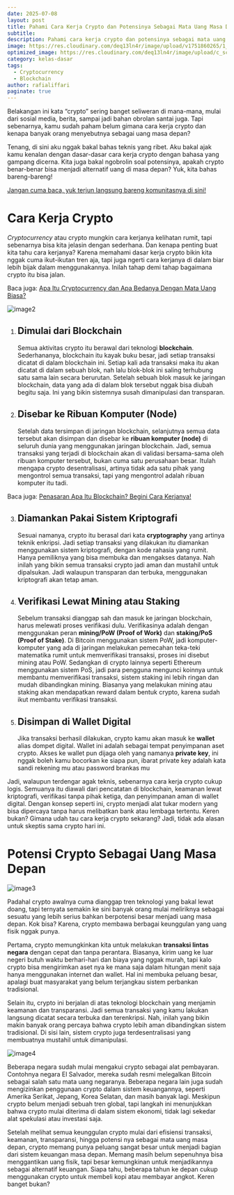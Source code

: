 ```yaml
---
date: 2025-07-08
layout: post
title: Pahami Cara Kerja Crypto dan Potensinya Sebagai Mata Uang Masa Depan
subtitle: 
description: Pahami cara kerja crypto dan potensinya sebagai mata uang masa depan yang revolusioner di era digital. Temukan jawabannya di sini!
image: https://res.cloudinary.com/deq13ln4r/image/upload/v1751860265/1_ygd9qe.png
optimized_image: https://res.cloudinary.com/deq13ln4r/image/upload/c_scale,w_380/v1751860265/1_ygd9qe.png
category: kelas-dasar
tags:
  - Cryptocurrency
  - Blockchain
author: rafialiffari
paginate: true
---
```

Belakangan ini kata “crypto” sering banget seliweran di mana-mana, mulai dari sosial media, berita, sampai jadi bahan obrolan santai juga. Tapi sebenarnya, kamu sudah paham belum gimana cara kerja crypto dan kenapa banyak orang menyebutnya sebagai uang masa depan?

Tenang, di sini aku nggak bakal bahas teknis yang ribet. Aku bakal ajak kamu kenalan dengan dasar-dasar cara kerja crypto dengan bahasa yang gampang dicerna. Kita juga bakal ngobrolin soal potensinya, apakah crypto benar-benar bisa menjadi alternatif uang di masa depan? Yuk, kita bahas bareng-bareng\!

[Jangan cuma baca, yuk terjun langsung bareng komunitasnya di sini\!](https://t.me/Blockhore)

# Cara Kerja Crypto

*Cryptocurrency* atau crypto mungkin cara kerjanya kelihatan rumit, tapi sebenarnya bisa kita jelasin dengan sederhana. Dan kenapa penting buat kita tahu cara kerjanya? Karena memahami dasar kerja crypto bikin kita nggak cuma ikut-ikutan tren aja, tapi juga ngerti cara kerjanya di dalam biar lebih bijak dalam menggunakannya. Inilah tahap demi tahap bagaimana crypto itu bisa jalan.

Baca juga: [Apa Itu Cryptocurrency dan Apa Bedanya Dengan Mata Uang Biasa?](https://blockhore.netlify.app/apa-itu-cryptocurrency-dan-apa-bedanya-dengan-mata-uang-biasa/)

![image2](https://res.cloudinary.com/deq13ln4r/image/upload/v1751860264/2_prdfzd.png)

1. ## **Dimulai dari Blockchain**

   Semua aktivitas crypto itu berawal dari teknologi **blockchain**. Sederhananya, blockchain itu kayak buku besar, jadi setiap transaksi dicatat di dalam blockchain ini. Setiap kali ada transaksi maka itu akan dicatat di dalam sebuah blok, nah lalu blok-blok ini saling terhubung satu sama lain secara berurutan. Setelah sebuah blok masuk ke jaringan blockchain, data yang ada di dalam blok tersebut nggak bisa diubah begitu saja. Ini yang bikin sistemnya susah dimanipulasi dan transparan.  
   

2. ## **Disebar ke Ribuan Komputer (Node)**

   Setelah data tersimpan di jaringan blockchain, selanjutnya semua data tersebut akan disimpan dan disebar ke **ribuan komputer (node)** di seluruh dunia yang menggunakan jaringan blockchain. Jadi, semua transaksi yang terjadi di blockchain akan di validasi bersama-sama oleh ribuan komputer tersebut, bukan cuma satu perusahaan besar. Itulah mengapa crypto desentralisasi, artinya tidak ada satu pihak yang mengontrol semua transaksi, tapi yang mengontrol adalah ribuan komputer itu tadi.  
   

Baca juga: [Penasaran Apa Itu Blockchain? Begini Cara Kerjanya\!](https://blockhore.netlify.app/apa-itu-cryptocurrency-dan-apa-bedanya-dengan-mata-uang-biasa/)

3. ## **Diamankan Pakai Sistem Kriptografi**

   Sesuai namanya, crypto itu berasal dari kata **cryptography** yang artinya teknik enkripsi. Jadi setiap transaksi yang dilakukan itu diamankan menggunakan sistem kriptografi, dengan kode rahasia yang rumit.  Hanya pemiliknya yang bisa membuka dan mengakses datanya. Nah inilah yang bikin semua transaksi crypto jadi aman dan mustahil untuk dipalsukan. Jadi walaupun transparan dan terbuka, menggunakan kriptografi akan tetap aman.  
   

4. ## **Verifikasi Lewat Mining atau Staking**

   Sebelum transaksi dianggap sah dan masuk ke jaringan blockchain, harus melewati proses verifikasi dulu. Verifikasinya adalah dengan menggunakan peran **mining/PoW (Proof of Work)** dan **staking/PoS (Proof of Stake)**. Di Bitcoin menggunakan sistem PoW, jadi komputer-komputer yang ada di jaringan melakukan pemecahan teka-teki matematika rumit untuk memverifikasi transaksi, proses ini disebut mining atau PoW. Sedangkan di crypto lainnya seperti Ethereum menggunakan sistem PoS, jadi para pengguna mengunci koinnya untuk membantu memverifikasi transaksi, sistem staking ini lebih ringan dan mudah dibandingkan mining. Biasanya yang melakukan mining atau staking akan mendapatkan reward dalam bentuk crypto, karena sudah ikut membantu verifikasi transaksi.  
   

5. ## **Disimpan di Wallet Digital**

   Jika transaksi berhasil dilakukan, crypto kamu akan masuk ke **wallet** alias dompet digital. Wallet ini adalah sebagai tempat penyimpanan aset crypto. Akses ke wallet pun dijaga oleh yang namanya **private key**, ini nggak boleh kamu bocorkan ke siapa pun, ibarat private key adalah kata sandi rekening mu atau password brankas mu

Jadi, walaupun terdengar agak teknis, sebenarnya cara kerja crypto cukup logis. Semuanya itu diawali dari pencatatan di blockchain, keamanan lewat kriptografi, verifikasi tanpa pihak ketiga, dan penyimpanan aman di wallet digital. Dengan konsep seperti ini, crypto menjadi alat tukar modern yang bisa dipercaya tanpa harus melibatkan bank atau lembaga tertentu. Keren bukan? Gimana udah tau cara kerja crypto sekarang? Jadi, tidak ada alasan untuk skeptis sama crypto hari ini.

# Potensi Crypto Sebagai Uang Masa Depan

![image3](https://res.cloudinary.com/deq13ln4r/image/upload/v1751860264/3_nksunh.png)

Padahal crypto awalnya cuma dianggap tren teknologi yang bakal lewat doang, tapi ternyata semakin ke sini banyak orang mulai meliriknya sebagai sesuatu yang lebih serius bahkan berpotensi besar menjadi uang masa depan. Kok bisa? Karena, crypto membawa berbagai keunggulan yang uang fisik nggak punya.

Pertama, crypto memungkinkan kita untuk melakukan **transaksi lintas negara** dengan cepat dan tanpa perantara. Biasanya, kirim uang ke luar negeri butuh waktu berhari-hari dan biaya yang nggak murah, tapi kalo crypto bisa mengirimkan aset nya ke mana saja dalam hitungan menit saja hanya menggunakan internet dan wallet. Hal ini membuka peluang besar, apalagi buat masyarakat yang belum terjangkau sistem perbankan tradisional.

Selain itu, crypto ini berjalan di atas teknologi blockchain yang menjamin keamanan dan transparansi. Jadi semua transaksi yang kamu lakukan langsung dicatat secara terbuka dan terenkripsi. Nah, inilah yang bikin makin banyak orang percaya bahwa crypto lebih aman dibandingkan sistem tradisional. Di sisi lain, sistem crypto juga terdesentralisasi yang membuatnya mustahil untuk dimanipulasi.

![image4](https://res.cloudinary.com/deq13ln4r/image/upload/v1751860264/4_fvaeiz.png)

Beberapa negara sudah mulai mengakui crypto sebagai alat pembayaran. Contohnya negara El Salvador, mereka sudah resmi melegalkan Bitcoin sebagai salah satu mata uang negaranya. Beberapa negara lain juga sudah mengizinkan penggunaan crypto dalam sistem keuangannya, seperti  Amerika Serikat, Jepang, Korea Selatan, dan masih banyak lagi. Meskipun crypto belum menjadi sebuah tren global, tapi langkah ini menunjukkan bahwa crypto mulai diterima di dalam sistem ekonomi, tidak lagi sekedar alat spekulasi atau investasi saja.

Setelah melihat semua keunggulan crypto mulai dari efisiensi transaksi, keamanan, transparansi, hingga potensi nya sebagai mata uang masa depan, crypto memang punya peluang sangat besar untuk menjadi bagian dari sistem keuangan masa depan. Memang masih belum sepenuhnya bisa menggantikan uang fisik, tapi besar kemungkinan untuk menjadikannya sebagai alternatif keuangan. Siapa tahu, beberapa tahun ke depan cukup menggunakan crypto untuk membeli kopi atau membayar angkot. Keren banget bukan?
